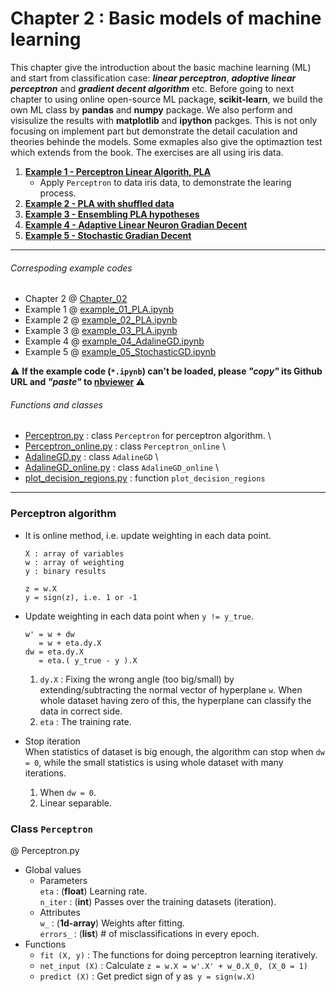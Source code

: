 # Chapter 2 : Basic models of machine learning
This chapter give the introduction about the basic machine learning (ML) and start from classification case: ***linear perceptron***, ***adoptive linear perceptron*** and ***gradient decent algorithm*** etc. Before going to next chapter to using online open-source ML package, **scikit-learn**, we build the own ML class by **pandas** and **numpy** package. We also perform and visisulize the results with **matplotlib** and **ipython** packges. This is not only focusing on implement part but demonstrate the detail caculation and theories behinde the models. Some exmaples also give the optimaztion test which extends from the book. The exercises are all using iris data.  

1. [**Example 1 - Perceptron Linear Algorith, PLA**](https://nbviewer.jupyter.org/github/juifa-tsai/workbook_MachineLearning/blob/master/Python_Machine_Learning_RS/Chapter_02/example_01_PLA.ipynb?flush_cache=true)
   - Apply `Perceptron` to data iris data, to demonstrate the learing process.
2. [**Example 2 - PLA with shuffled data**](https://nbviewer.jupyter.org/github/juifa-tsai/workbook_MachineLearning/blob/master/Python_Machine_Learning_RS/Chapter_02/example_02_PLA.ipynb?flush_cache=true)
3. [**Example 3 - Ensembling PLA hypotheses**](https://nbviewer.jupyter.org/github/juifa-tsai/workbook_MachineLearning/blob/master/Python_Machine_Learning_RS/Chapter_02/example_03_PLA.ipynb?flush_cache=true)
4. [**Example 4 - Adaptive Linear Neuron Gradian Decent**](https://nbviewer.jupyter.org/github/juifa-tsai/workbook_MachineLearning/blob/master/Python_Machine_Learning_RS/Chapter_02/example_04_AdalineGD.ipynb?flush_cache=true)
5. [**Example 5 - Stochastic Gradian Decent**](https://nbviewer.jupyter.org/github/juifa-tsai/workbook_MachineLearning/blob/master/Python_Machine_Learning_RS/Chapter_02/example_05_StochasticGD.ipynb?flush_cache=true)

---
###### Correspoding example codes
* Chapter 2 @ [Chapter_02](.)
* Example 1 @ [example_01_PLA.ipynb](example_01_PLA.ipynb)
* Example 2 @ [example_02_PLA.ipynb](example_02_PLA.ipynb)
* Example 3 @ [example_03_PLA.ipynb](example_03_PLA.ipynb)
* Example 4 @ [example_04_AdalineGD.ipynb](example_04_AdalineGD.ipynb)
* Example 5 @ [example_05_StochasticGD.ipynb](example_05_StochasticGD.ipynb)

:warning: **If the example code (`*.ipynb`) can't be loaded, please *"copy"* its Github URL and *"paste"* to [nbviewer](https://nbviewer.jupyter.org) :warning:**

###### Functions and classes  
* [Perceptron.py](Perceptron.py) : class `Perceptron` for perceptron algorithm. \
* [Perceptron_online.py](Perceptron_online.py) : class `Perceptron_online` \
* [AdalineGD.py](AdalineGD.py) : class `AdalineGD` \
* [AdalineGD_online.py](AdalineGD_online.py) : class `AdalineGD_online` \
* [plot_decision_regions.py](plot_decision_regions.py) : function `plot_decision_regions`

---

### Perceptron algorithm
* It is online method, i.e. update weighting in each data point.
  ```
  X : array of variables
  w : array of weighting
  y : binary results
  ```
  ```
  z = w.X
  y = sign(z), i.e. 1 or -1
  ```

* Update weighting in each data point when ``y != y_true``.<br />
  ```
  w' = w + dw
     = w + eta.dy.X
  dw = eta.dy.X
     = eta.( y_true - y ).X
  ```
  1. ``dy.X`` : Fixing the wrong angle (too big/small) by extending/subtracting the normal vector of hyperplane ``w``. When whole dataset having zero of this, the hyperplane can classify the data in correct side.<br />
  2. ``eta``  : The training rate.

* Stop iteration<br />
When statistics of dataset is big enough, the algorithm can stop when ``dw = 0``, while the small statistics is using whole dataset with many iterations.  
  1. When ``dw = 0``.
  2. Linear separable.

### Class ``Perceptron``
@ Perceptron.py
* Global values
   * Parameters<br />
  ``eta`` : (**float**) Learning rate.<br />
  ``n_iter`` : (**int**) Passes over the training datasets (iteration).
   * Attributes<br />
  ``w_`` : (**1d-array**) Weights after fitting.<br />
  ``errors_`` : (**list**) # of misclassifications in every epoch.
* Functions
  * ``fit (X, y)`` : The functions for doing perceptron learning iteratively. <br />
  * ``net_input (X)`` : Calculate ``z = w.X = w'.X' + w_0.X_0, (X_0 = 1)``<br />
  * ``predict (X)`` : Get predict sign of y as`` y = sign(w.X)`` <br />
